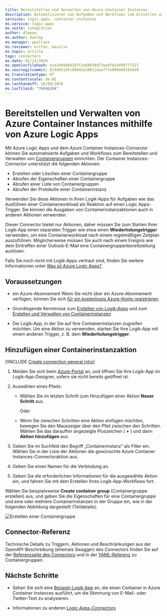 ```yaml
---
title: Bereitstellen und Verwalten von Azure Container Instances
description: Automatisieren von Aufgaben und Workflows zum Erstellen und Verwalten von Containerbereitstellungen in Azure Container Instances mithilfe von Azure Logic Apps
services: logic-apps, container-instances
ms.service: logic-apps
ms.suite: integration
author: dlepow
ms.author: danlep
ms.manager: gwallace
ms.reviewer: estfan, macolso
ms.topic: article
tags: connectors
ms.date: 01/14/2020
ms.openlocfilehash: ecb1049d64197f2a60438df7eedfb244907f7327
ms.sourcegitcommit: 829d951d5c90442a38012daaf77e86046018e5b9
ms.translationtype: HT
ms.contentlocale: de-DE
ms.lasthandoff: 10/09/2020
ms.locfileid: "76046204"
---
```

# <a name="deploy-and-manage-azure-container-instances-by-using-azure-logic-apps"></a>Bereitstellen und Verwalten von Azure Container Instances mithilfe von Azure Logic Apps

Mit Azure Logic Apps und dem Azure Container Instances-Connector können Sie automatisierte Aufgaben und Workflows zum Bereitstellen und Verwalten von [Containergruppen](../container-instances/container-instances-container-groups.md) einrichten. Der Container Instances-Connector unterstützt die folgenden Aktionen:

* Erstellen oder Löschen einer Containergruppe
* Abrufen der Eigenschaften einer Containergruppe
* Abrufen einer Liste von Containergruppen
* Abrufen der Protokolle einer Containerinstanz

Verwenden Sie diese Aktionen in Ihren Logik-Apps für Aufgaben wie das Ausführen einer Containerworkload als Reaktion auf einen Logic Apps-Trigger. Sie können die Ausgaben von Containerinstanzaktionen auch in anderen Aktionen verwenden. 

Dieser Connector bietet nur Aktionen, daher müssen Sie zum Starten Ihrer Logik-App einen separaten Trigger wie etwa einen **Wiederholungstrigger** verwenden, um eine Containerworkload nach einem regelmäßigen Zeitplan auszuführen. Möglicherweise müssen Sie auch nach einem Ereignis wie dem Eintreffen einer Outlook-E-Mail eine Containergruppenbereitstellung auslösen. 

Falls Sie noch nicht mit Logik-Apps vertraut sind, finden Sie weitere Informationen unter [Was ist Azure Logic Apps?](../logic-apps/logic-apps-overview.md).

## <a name="prerequisites"></a>Voraussetzungen

* ein Azure-Abonnement Wenn Sie nicht über ein Azure-Abonnement verfügen, können Sie sich [für ein kostenloses Azure-Konto registrieren](https://azure.microsoft.com/free/). 

* Grundlegende Kenntnisse zum [Erstellen von Logik-Apps](../logic-apps/quickstart-create-first-logic-app-workflow.md) und zum [Erstellen und Verwalten von Containerinstanzen](../container-instances/container-instances-quickstart.md)

* Die Logik-App, in der Sie auf Ihre Containerinstanzen zugreifen möchten. Um eine Aktion zu verwenden, starten Sie Ihre Logik-App mit einem anderen Trigger, z. B. dem **Wiederholungstrigger**.

## <a name="add-a-container-instance-action"></a>Hinzufügen einer Containerinstanzaktion

[!INCLUDE [Create connection general intro](../../includes/connectors-create-connection-general-intro.md)]

1. Melden Sie sich beim [Azure-Portal](https://portal.azure.com) an, und öffnen Sie Ihre Logik-App im Logik-App-Designer, sofern sie nicht bereits geöffnet ist.

1. Auswählen eines Pfads: 

   * Wählen Sie im letzten Schritt zum Hinzufügen einer Aktion **Neuer Schritt** aus. 

     Oder

   * Wenn Sie zwischen Schritten eine Aktion einfügen möchten, bewegen Sie den Mauszeiger über den Pfeil zwischen den Schritten. 
   Wählen Sie das daraufhin angezeigte Pluszeichen ( **+** ) und dann **Aktion hinzufügen** aus.

1. Geben Sie im Suchfeld den Begriff „Containerinstanz“ als Filter ein. Wählen Sie in der Liste der Aktionen die gewünschte Azure Container Instances-Connectoraktion aus.

1. Geben Sie einen Namen für die Verbindung an. 

1. Geben Sie die erforderlichen Informationen für die ausgewählte Aktion ein, und fahren Sie mit dem Erstellen Ihres Logik-App-Workflows fort.

  Wählen Sie beispielsweise **Create container group** (Containergruppe erstellen) aus, und geben Sie die Eigenschaften für eine Containergruppe und eine oder mehrere Containerinstanzen in der Gruppe ein, wie in der folgenden Abbildung dargestellt (Teildetails):

  ![Erstellen einer Containergruppe](./media/connectors-create-api-container-instances/logic-apps-aci-connector.png)

## <a name="connector-reference"></a>Connector-Referenz

Technische Details zu Triggern, Aktionen und Beschränkungen aus der OpenAPI-Beschreibung (ehemals Swagger) des Connectors finden Sie auf der [Referenzseite des Connectors](/connectors/aci/) und in der [YAML-Referenz](../container-instances/container-instances-reference-yaml.md) zu Containergruppen.

## <a name="next-steps"></a>Nächste Schritte

* Sehen Sie sich eine [Beispiel-Logik-App](https://github.com/Azure-Samples/aci-logicapps-integration) an, die einen Container in Azure Container Instances ausführt, um die Stimmung von E-Mail- oder Twitter-Text zu analysieren.

* Informationen zu anderen [Logic Apps-Connectors](../connectors/apis-list.md)